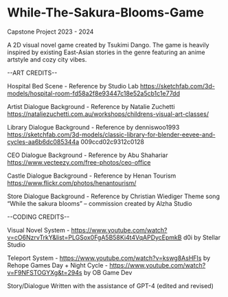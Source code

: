 # While-The-Sakura-Blooms-Game

Capstone Project 2023 - 2024

A 2D visual novel game created by Tsukimi Dango. The game is heavily inspired by existing East-Asian stories in the genre featuring an anime artstyle and cozy city vibes.

--ART CREDITS--

Hospital Bed Scene - Reference by Studio Lab
https://sketchfab.com/3d-models/hospital-room-fd58a2f8e93447c18e52a5cb1c1e77dd

Artist Dialogue Background - Reference by Natalie Zuchetti
https://nataliezuchetti.com.au/workshops/childrens-visual-art-classes/

Library Dialogue Background - Reference by denniswoo1993
https://sketchfab.com/3d-models/classic-library-for-blender-eevee-and-cycles-aa6b6dc085344a
009ccd02c9312c0128

CEO Dialogue Background - Reference by Abu Shahariar
https://www.vecteezy.com/free-photos/ceo-office

Castle Dialogue Background - Reference by Henan Tourism
https://www.flickr.com/photos/henantourism/

Store Dialogue Background - Reference by Christian Wiediger
Theme song “While the sakura blooms” – commission created by Alzha Studio





--CODING CREDITS--

Visual Novel System -
https://www.youtube.com/watch?v=cO6NzrvTrkY&list=PLGSox0FgA5B58Ki4t4VqAPDycEpmkB
d0i by Stellar Studio

Teleport System - https://www.youtube.com/watch?v=kswg8AsHFIs by Rehope Games
Day + Night Cycle - https://www.youtube.com/watch?v=F9NFSTOGYXg&t=294s by OB Game
Dev

Story/Dialogue
Written with the assistance of GPT-4 (edited and revised)
